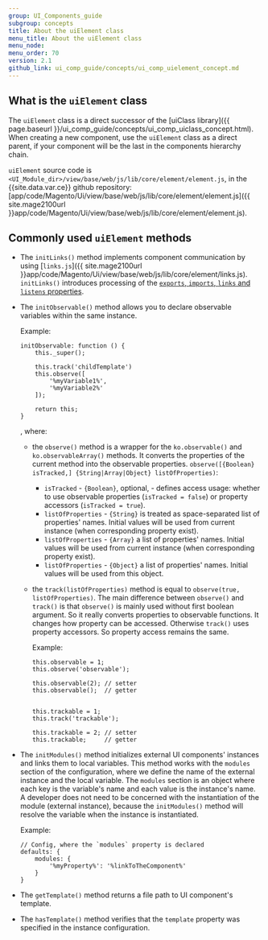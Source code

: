 ```yaml
---
group: UI_Components_guide
subgroup: concepts
title: About the uiElement class
menu_title: About the uiElement class
menu_node:
menu_order: 70
version: 2.1
github_link: ui_comp_guide/concepts/ui_comp_uielement_concept.md
---
```


## What is the `uiElement` class

The `uiElement` class is a direct successor of the [uiClass library]({{ page.baseurl }}/ui_comp_guide/concepts/ui_comp_uiclass_concept.html).
When creating a new component, use the `uiElement` class as a direct parent, if your component will be the last in the components hierarchy chain.

`uiElement` source code is `<UI_Module_dir>/view/base/web/js/lib/core/element/element.js`, in the {{site.data.var.ce}} github repository: [app/code/Magento/Ui/view/base/web/js/lib/core/element/element.js]({{ site.mage2100url }}app/code/Magento/Ui/view/base/web/js/lib/core/element/element.js).


## Commonly used `uiElement` methods

- The `initLinks()` method implements component communication by using [`links.js`]({{ site.mage2100url }}app/code/Magento/Ui/view/base/web/js/lib/core/element/links.js).  `initLinks()` introduces processing of the [`exports`, `imports`, `links` and `listens` properties](http://devdocs.magento.com/guides/v2.0/ui-components/ui_components_js.html#comp_link).

- The `initObservable()` method allows you to declare observable variables within the same instance.

  Example:

      initObservable: function () {
          this._super();

          this.track('childTemplate')
          this.observe([
              '%myVariable1%',
              '%myVariable2%'
          ]);

          return this;
      }

  , where:

    - the `observe()` method is a wrapper for the `ko.observable()` and `ko.observableArray()` methods. It converts the properties of the current method into the observable properties.
`observe([{Boolean} isTracked,] {String|Array|Object} listOfProperties)`:

        - `isTracked` - `{Boolean}`, optional, - defines access usage: whether to use observable properties (`isTracked = false`) or property accessors (`isTracked = true`).
        - `listOfProperties` - `{String}` is treated as space-separated list of properties' names. Initial values will be used from current instance (when corresponding property exist).
        - `listOfProperties` - `{Array}` a list of properties' names. Initial values will be used from current instance (when corresponding property exist).
        - `listOfProperties` - `{Object}` a list of properties' names. Initial values will be used from this object.
    - the `track(listOfProperties)` method is equal to `observe(true, listOfProperties)`.
      The main difference between `observe()` and `track()` is that `observe()` is mainly used without first boolean argument. So it really converts properties to observable functions. It changes how property can be accessed. Otherwise `track()` uses property accessors. So property access remains the same.

      Example:

          this.observable = 1;
          this.observe('observable');

          this.observable(2); // setter
          this.observable();  // getter


          this.trackable = 1;
          this.track('trackable');

          this.trackable = 2; // setter
          this.trackable;     // getter

- The `initModules()` method initializes external UI components' instances and links them to local variables. This method works with the `modules` section of the configuration, where we define the name of the external instance and the local variable. The `modules` section is an object where each key is the variable's name and each value is the instance's name. A developer does not need to be concerned with the instantiation of the module (external instance), because the `initModules()` method will resolve the variable when the instance is instantiated.

  Example:

      // Config, where the `modules` property is declared
      defaults: {
          modules: {
              '%myProperty%': '%linkToTheComponent%'
          }
      }

- The `getTemplate()` method returns a file path to UI component's template.

- The `hasTemplate()` method verifies that the `template` property was specified in the instance configuration.
